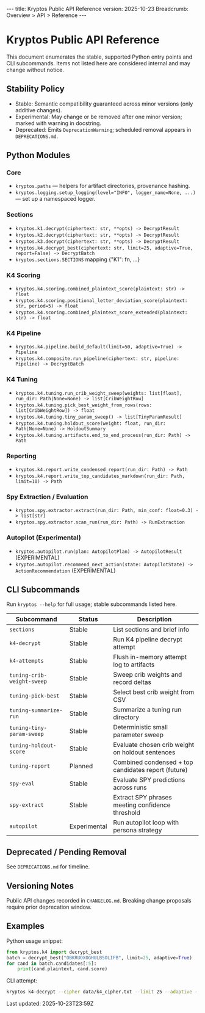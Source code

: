 --- title: Kryptos Public API Reference version: 2025-10-23 Breadcrumb: Overview > API > Reference ---

# Kryptos Public API Reference

This document enumerates the stable, supported Python entry points and CLI subcommands. Items not listed here are
considered internal and may change without notice.

## Stability Policy

- Stable: Semantic compatibility guaranteed across minor versions (only additive changes).
- Experimental: May change or be removed after one minor version; marked with warning in docstring.
- Deprecated: Emits `DeprecationWarning`; scheduled removal appears in `DEPRECATIONS.md`.

## Python Modules

### Core

- `kryptos.paths` — helpers for artifact directories, provenance hashing.
- `kryptos.logging.setup_logging(level="INFO", logger_name=None, ...)` — set up a namespaced logger.

### Sections

- `kryptos.k1.decrypt(ciphertext: str, **opts) -> DecryptResult`
- `kryptos.k2.decrypt(ciphertext: str, **opts) -> DecryptResult`
- `kryptos.k3.decrypt(ciphertext: str, **opts) -> DecryptResult`
- `kryptos.k4.decrypt_best(ciphertext: str, limit=25, adaptive=True, report=False) -> DecryptBatch`
- `kryptos.sections.SECTIONS` mapping {"K1": fn, ...}

### K4 Scoring

- `kryptos.k4.scoring.combined_plaintext_score(plaintext: str) -> float`
- `kryptos.k4.scoring.positional_letter_deviation_score(plaintext: str, period=5) -> float`
- `kryptos.k4.scoring.combined_plaintext_score_extended(plaintext: str) -> float`

### K4 Pipeline

- `kryptos.k4.pipeline.build_default(limit=50, adaptive=True) -> Pipeline`
- `kryptos.k4.composite.run_pipeline(ciphertext: str, pipeline: Pipeline) -> DecryptBatch`

### K4 Tuning

- `kryptos.k4.tuning.run_crib_weight_sweep(weights: list[float], run_dir: Path|None=None) -> list[CribWeightRow]`
- `kryptos.k4.tuning.pick_best_weight_from_rows(rows: list[CribWeightRow]) -> float`
- `kryptos.k4.tuning.tiny_param_sweep() -> list[TinyParamResult]`
- `kryptos.k4.tuning.holdout_score(weight: float, run_dir: Path|None=None) -> HoldoutSummary`
- `kryptos.k4.tuning.artifacts.end_to_end_process(run_dir: Path) -> Path`

### Reporting

- `kryptos.k4.report.write_condensed_report(run_dir: Path) -> Path`
- `kryptos.k4.report.write_top_candidates_markdown(run_dir: Path, limit=10) -> Path`

### Spy Extraction / Evaluation

- `kryptos.spy.extractor.extract(run_dir: Path, min_conf: float=0.3) -> list[str]`
- `kryptos.spy.extractor.scan_run(run_dir: Path) -> RunExtraction`

### Autopilot (Experimental)

- `kryptos.autopilot.run(plan: AutopilotPlan) -> AutopilotResult` (EXPERIMENTAL)
- `kryptos.autopilot.recommend_next_action(state: AutopilotState) -> ActionRecommendation` (EXPERIMENTAL)

## CLI Subcommands

Run `kryptos --help` for full usage; stable subcommands listed here.

| Subcommand | Status | Description |
|------------|--------|-------------|
| `sections` | Stable | List sections and brief info |
| `k4-decrypt` | Stable | Run K4 pipeline decrypt attempt |
| `k4-attempts` | Stable | Flush in-memory attempt log to artifacts |
| `tuning-crib-weight-sweep` | Stable | Sweep crib weights and record deltas |
| `tuning-pick-best` | Stable | Select best crib weight from CSV |
| `tuning-summarize-run` | Stable | Summarize a tuning run directory |
| `tuning-tiny-param-sweep` | Stable | Deterministic small parameter sweep |
| `tuning-holdout-score` | Stable | Evaluate chosen crib weight on holdout sentences |
| `tuning-report` | Planned | Combined condensed + top candidates report (future) |
| `spy-eval` | Stable | Evaluate SPY predictions across runs |
| `spy-extract` | Stable | Extract SPY phrases meeting confidence threshold |
| `autopilot` | Experimental | Run autopilot loop with persona strategy |

## Deprecated / Pending Removal

See `DEPRECATIONS.md` for timeline.

## Versioning Notes

Public API changes recorded in `CHANGELOG.md`. Breaking change proposals require prior deprecation window.

## Examples

Python usage snippet:

```python
from kryptos.k4 import decrypt_best
batch = decrypt_best("OBKRUOXOGHULBSOLIFB", limit=25, adaptive=True)
for cand in batch.candidates[:5]:
    print(cand.plaintext, cand.score)
```

CLI attempt:

```bash
kryptos k4-decrypt --cipher data/k4_cipher.txt --limit 25 --adaptive --report
```

Last updated: 2025-10-23T23:59Z

